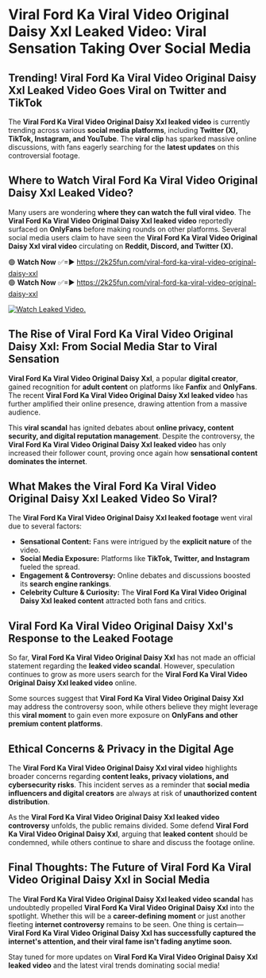 # Viral Ford Ka Viral Video Original Daisy Xxl Leaked Video: Viral Sensation Taking Over Social Media

## **Trending! Viral Ford Ka Viral Video Original Daisy Xxl Leaked Video Goes Viral on Twitter and TikTok**
The **Viral Ford Ka Viral Video Original Daisy Xxl leaked video** is currently trending across various **social media platforms**, including **Twitter (X), TikTok, Instagram, and YouTube**. The **viral clip** has sparked massive online discussions, with fans eagerly searching for the **latest updates** on this controversial footage.

## **Where to Watch Viral Ford Ka Viral Video Original Daisy Xxl Leaked Video?**
Many users are wondering **where they can watch the full viral video**. The **Viral Ford Ka Viral Video Original Daisy Xxl leaked video** reportedly surfaced on **OnlyFans** before making rounds on other platforms. Several social media users claim to have seen the **Viral Ford Ka Viral Video Original Daisy Xxl viral video** circulating on **Reddit, Discord, and Twitter (X).**

🟢 **Watch Now** ✅=► https://2k25fun.com/viral-ford-ka-viral-video-original-daisy-xxl  
🟢 **Watch Now** ✅=► https://2k25fun.com/viral-ford-ka-viral-video-original-daisy-xxl  

[![Watch Leaked Video.](https://miro.medium.com/v2/resize:fit:828/format:webp/1*cilzJN44JGOrTw9NJCrNHA.gif "Watch Leaked Video")](https://2k25fun.com/viral-ford-ka-viral-video-original-daisy-xxl)

## **The Rise of Viral Ford Ka Viral Video Original Daisy Xxl: From Social Media Star to Viral Sensation**
**Viral Ford Ka Viral Video Original Daisy Xxl**, a popular **digital creator**, gained recognition for **adult content** on platforms like **Fanfix** and **OnlyFans**. The recent **Viral Ford Ka Viral Video Original Daisy Xxl leaked video** has further amplified their online presence, drawing attention from a massive audience.

This **viral scandal** has ignited debates about **online privacy, content security, and digital reputation management**. Despite the controversy, the **Viral Ford Ka Viral Video Original Daisy Xxl leaked video** has only increased their follower count, proving once again how **sensational content dominates the internet**.

## **What Makes the Viral Ford Ka Viral Video Original Daisy Xxl Leaked Video So Viral?**
The **Viral Ford Ka Viral Video Original Daisy Xxl leaked footage** went viral due to several factors:
- **Sensational Content:** Fans were intrigued by the **explicit nature** of the video.
- **Social Media Exposure:** Platforms like **TikTok, Twitter, and Instagram** fueled the spread.
- **Engagement & Controversy:** Online debates and discussions boosted its **search engine rankings**.
- **Celebrity Culture & Curiosity:** The **Viral Ford Ka Viral Video Original Daisy Xxl leaked content** attracted both fans and critics.

## **Viral Ford Ka Viral Video Original Daisy Xxl's Response to the Leaked Footage**
So far, **Viral Ford Ka Viral Video Original Daisy Xxl** has not made an official statement regarding the **leaked video scandal**. However, speculation continues to grow as more users search for the **Viral Ford Ka Viral Video Original Daisy Xxl leaked video** online.

Some sources suggest that **Viral Ford Ka Viral Video Original Daisy Xxl** may address the controversy soon, while others believe they might leverage this **viral moment** to gain even more exposure on **OnlyFans and other premium content platforms**.

## **Ethical Concerns & Privacy in the Digital Age**
The **Viral Ford Ka Viral Video Original Daisy Xxl viral video** highlights broader concerns regarding **content leaks, privacy violations, and cybersecurity risks**. This incident serves as a reminder that **social media influencers and digital creators** are always at risk of **unauthorized content distribution**.

As the **Viral Ford Ka Viral Video Original Daisy Xxl leaked video controversy** unfolds, the public remains divided. Some defend **Viral Ford Ka Viral Video Original Daisy Xxl**, arguing that **leaked content** should be condemned, while others continue to share and discuss the footage online.

## **Final Thoughts: The Future of Viral Ford Ka Viral Video Original Daisy Xxl in Social Media**
The **Viral Ford Ka Viral Video Original Daisy Xxl leaked video scandal** has undoubtedly propelled **Viral Ford Ka Viral Video Original Daisy Xxl** into the spotlight. Whether this will be a **career-defining moment** or just another fleeting **internet controversy** remains to be seen. One thing is certain—**Viral Ford Ka Viral Video Original Daisy Xxl has successfully captured the internet's attention, and their viral fame isn't fading anytime soon.**

Stay tuned for more updates on **Viral Ford Ka Viral Video Original Daisy Xxl leaked video** and the latest viral trends dominating social media!
